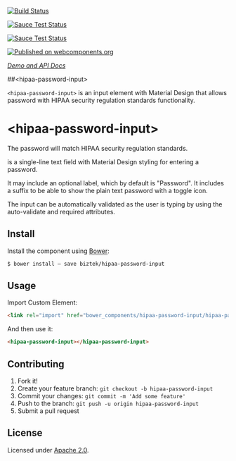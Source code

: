 [![Build Status](https://travis-ci.org/biztek/hipaa-password-input.svg?branch=master)](https://travis-ci.org/biztek/hipaa-password-input)

[![Sauce Test Status](https://saucelabs.com/buildstatus/biztek_opensource_sauce)](https://saucelabs.com/u/biztek_opensource_sauce)

[![Sauce Test Status](https://saucelabs.com/browser-matrix/biztek_opensource_sauce.svg)](https://saucelabs.com/u/biztek_opensource_sauce)

[![Published on webcomponents.org](https://img.shields.io/badge/webcomponents.org-published-blue.svg)](https://www.webcomponents.org/element/biztek/hipaa-password-input)

_[Demo and API Docs](https://biztek.github.io/hipaa-password-input/components/hipaa-password-input/)_


##&lt;hipaa-password-input&gt;

`<hipaa-password-input>` is an input element with Material Design that allows password with HIPAA security regulation standards functionality.

# \<hipaa-password-input\>

The password will match HIPAA security regulation standards.

<hipaa-password-input> is a single-line text field with Material Design styling for entering a password.

It may include an optional label, which by default is "Password". It includes a suffix to be able to show the plain text password with a toggle icon.

<hipaa-password-input auto-validate></hipaa-password-input>
The input can be automatically validated as the user is typing by using the auto-validate and required attributes. 

## Install

Install the component using [Bower](http://bower.io/):

```sh
$ bower install — save biztek/hipaa-password-input
```

## Usage

Import Custom Element:

```html
<link rel="import" href="bower_components/hipaa-password-input/hipaa-password-input.html">
```

And then use it:

```html
<hipaa-password-input></hipaa-password-input>
```

## Contributing

1. Fork it!
2. Create your feature branch: `git checkout -b hipaa-password-input`
3. Commit your changes: `git commit -m 'Add some feature'`
4. Push to the branch: `git push -u origin hipaa-password-input`
5. Submit a pull request

## License

Licensed under [Apache 2.0](LICENSE).

